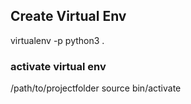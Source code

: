 ## Create Virtual Env
virtualenv -p python3 .
### activate virtual env
/path/to/projectfolder source bin/activate